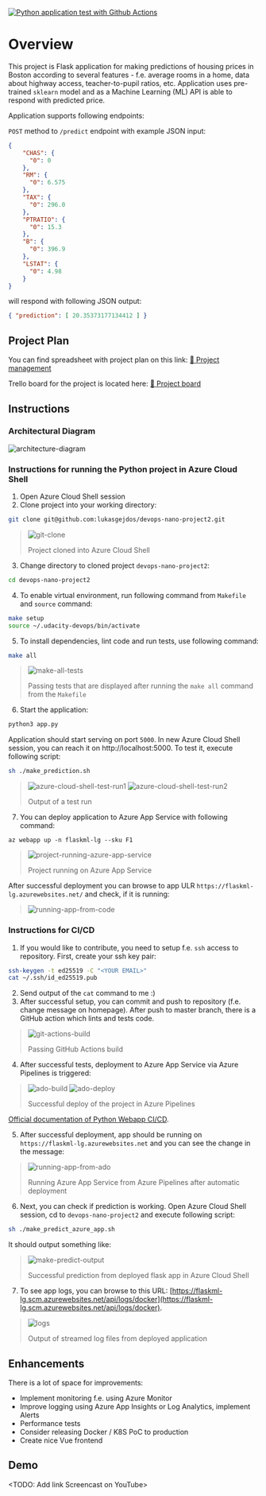[![Python application test with Github Actions](https://github.com/lukasgejdos/devops-nano-project2/actions/workflows/pythonapp.yml/badge.svg)](https://github.com/lukasgejdos/devops-nano-project2/actions/workflows/pythonapp.yml)

# Overview

This project is Flask application for making predictions of housing prices in Boston according to several features - f.e. average rooms in a home, data about highway access, teacher-to-pupil ratios, etc. Application uses pre-trained `sklearn` model and as a Machine Learning (ML) API is able to respond with predicted price. 

Application supports following endpoints:

`POST` method to `/predict` endpoint with example JSON input:
```json
{
    "CHAS": {
      "0": 0
    },
    "RM": {
      "0": 6.575
    },
    "TAX": {
      "0": 296.0
    },
    "PTRATIO": {
      "0": 15.3
    },
    "B": {
      "0": 396.9
    },
    "LSTAT": {
      "0": 4.98
    }
}
```
will respond with following JSON output:
```json
{ "prediction": [ 20.35373177134412 ] }
```

## Project Plan
You can find spreadsheet with project plan on this link:
[📝 Project management](https://github.com/lukasgejdos/devops-nano-project2/files/6234685/project-management.xlsx)

Trello board for the project is located here:
[📅 Project board](https://trello.com/b/98M5XAQA/project-2)

## Instructions

### Architectural Diagram
![architecture-diagram](https://user-images.githubusercontent.com/9935013/113122389-dd506700-9213-11eb-9c0e-08bff5e14329.png)

### Instructions for running the Python project in Azure Cloud Shell
1. Open Azure Cloud Shell session
2. Clone project into your working directory:
```sh
git clone git@github.com:lukasgejdos/devops-nano-project2.git 
```
> ![git-clone](https://user-images.githubusercontent.com/9935013/113044335-ca9b4b00-919d-11eb-92b8-e866835bb987.png)
> 
> Project cloned into Azure Cloud Shell
3. Change directory to cloned project `devops-nano-project2`:
```sh
cd devops-nano-project2
```
4. To enable virtual environment, run following command from `Makefile` and `source` command:
```sh
make setup
source ~/.udacity-devops/bin/activate
```
5. To install dependencies, lint code and run tests, use following command:
```sh
make all
```
> ![make-all-tests](https://user-images.githubusercontent.com/9935013/113044372-d6870d00-919d-11eb-8c81-cfedf1dadc13.png)
> 
> Passing tests that are displayed after running the `make all` command from the `Makefile`
6. Start the application:
```sh
python3 app.py
```
Application should start serving on port `5000`. In new Azure Cloud Shell session, you can reach it on http://localhost:5000. To test it, execute following script:
```sh
sh ./make_prediction.sh
```
> ![azure-cloud-shell-test-run1](https://user-images.githubusercontent.com/9935013/113122432-e93c2900-9213-11eb-8f7f-7fa049ff70ad.png)
> ![azure-cloud-shell-test-run2](https://user-images.githubusercontent.com/9935013/113122434-e9d4bf80-9213-11eb-9425-778465037668.png)
> 
> Output of a test run
7. You can deploy application to Azure App Service with following command:
```azurecli
az webapp up -n flaskml-lg --sku F1
```
> ![project-running-azure-app-service](https://user-images.githubusercontent.com/9935013/113045994-cbcd7780-919f-11eb-8027-34ec64069a00.png)
> 
> Project running on Azure App Service

After successful deployment you can browse to app ULR `https://flaskml-lg.azurewebsites.net/` and check, if it is running:
> ![running-app-from-code](https://user-images.githubusercontent.com/9935013/113055330-c3c70500-91aa-11eb-9e6b-2f718255b6ee.png)

### Instructions for CI/CD
1. If you would like to contribute, you need to setup f.e. `ssh` access to repository. First, create your ssh key pair:
```sh
ssh-keygen -t ed25519 -C "<YOUR EMAIL>"
cat ~/.ssh/id_ed25519.pub
```
2. Send output of the `cat` command to me :)
3. After successful setup, you can commit and push to repository (f.e. change message on homepage). After push to master branch, there is a GitHub action which lints and tests code. 
> ![git-actions-build](https://user-images.githubusercontent.com/9935013/113054608-e60c5300-91a9-11eb-8ab4-2f8eeb1a06cb.png)
> 
> Passing GitHub Actions build

4. After successful tests, deployment to Azure App Service via Azure Pipelines is triggered:
> ![ado-build](https://user-images.githubusercontent.com/9935013/113045943-b8221100-919f-11eb-97da-1cf0a7fdbf3c.png)
> ![ado-deploy](https://user-images.githubusercontent.com/9935013/113045950-bb1d0180-919f-11eb-92c2-f4beadbf7587.png)
> 
> Successful deploy of the project in Azure Pipelines

[Official documentation of Python Webapp CI/CD](https://docs.microsoft.com/en-us/azure/devops/pipelines/ecosystems/python-webapp?view=azure-devops).

5. After successful deployment, app should be running on `https://flaskml-lg.azurewebsites.net` and you can see the change in the message:
> ![running-app-from-ado](https://user-images.githubusercontent.com/9935013/113055323-c32e6e80-91aa-11eb-881d-6260acc96351.png)
> 
> Running Azure App Service from Azure Pipelines after automatic deployment

6. Next, you can check if prediction is working. Open Azure Cloud Shell session, cd to `devops-nano-project2` and execute following script:
```sh
sh ./make_predict_azure_app.sh
```
It should output something like:  
> ![make-predict-output](https://user-images.githubusercontent.com/9935013/113045985-c8d28700-919f-11eb-9a11-cd9b91e82077.png)
> 
> Successful prediction from deployed flask app in Azure Cloud Shell

7. To see app logs, you can browse to this URL: [https://flaskml-lg.scm.azurewebsites.net/api/logs/docker](https://flaskml-lg.scm.azurewebsites.net/api/logs/docker).
> ![logs](https://user-images.githubusercontent.com/9935013/113045956-bfe1b580-919f-11eb-93b3-8a13fbe201ef.png)
> 
> Output of streamed log files from deployed application


## Enhancements

There is a lot of space for improvements:
* Implement monitoring f.e. using Azure Monitor
* Improve logging using Azure App Insights or Log Analytics, implement Alerts 
* Performance tests	
* Consider releasing Docker / K8S PoC to production
* Create nice Vue frontend

## Demo 

<TODO: Add link Screencast on YouTube>

